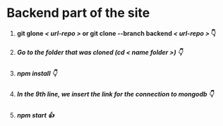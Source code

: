 # Backend part of the site
1. #### git glone *< url-repo >* or  git clone --branch backend *< url-repo >* 👇
2. ##### Go to the folder that was cloned **(cd *< name folder >*)** 👇
3. ##### npm install  👇
4. ##### In the 9th line, we insert the link for the connection to mongodb  👇
5. ##### npm start 👍
